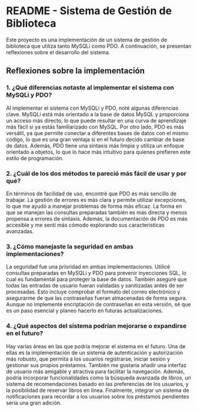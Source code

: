 # README - Sistema de Gestión de Biblioteca

Este proyecto es una implementación de un sistema de gestión de biblioteca que utiliza tanto MySQLi como PDO. A continuación, se presentan reflexiones sobre el desarrollo del sistema.

## Reflexiones sobre la implementación

### 1. ¿Qué diferencias notaste al implementar el sistema con MySQLi y PDO?
Al implementar el sistema con MySQLi y PDO, noté algunas diferencias clave. MySQLi está más orientado a la base de datos MySQL y proporciona un acceso más directo, lo que puede resultar en una curva de aprendizaje más fácil si ya estás familiarizado con MySQL. Por otro lado, PDO es más versátil, ya que permite conectar a diferentes bases de datos con el mismo código, lo que es una gran ventaja si en el futuro decido cambiar de base de datos. Además, PDO tiene una sintaxis más limpia y utiliza un enfoque orientado a objetos, lo que lo hace más intuitivo para quienes prefieren este estilo de programación.

### 2. ¿Cuál de los dos métodos te pareció más fácil de usar y por qué?
En términos de facilidad de uso, encontré que PDO es más sencillo de trabajar. La gestión de errores es más clara y permite utilizar excepciones, lo que me ayudó a manejar problemas de forma más eficaz. La forma en que se manejan las consultas preparadas también es más directa y menos propensa a errores de sintaxis. Además, la documentación de PDO es más accesible y me sentí más cómodo explorando sus características avanzadas.

### 3. ¿Cómo manejaste la seguridad en ambas implementaciones?
La seguridad fue una prioridad en ambas implementaciones. Utilicé consultas preparadas en MySQLi y PDO para prevenir inyecciones SQL, lo cual es fundamental para proteger la base de datos. También aseguré que todas las entradas de usuario fueran validadas y sanitizadas antes de ser procesadas. Esto incluye comprobar el formato del correo electrónico y asegurarme de que las contraseñas fueran almacenadas de forma segura. Aunque no implementé encriptación de contraseñas en esta versión, sé que es un paso esencial y planeo hacerlo en futuras actualizaciones.

### 4. ¿Qué aspectos del sistema podrían mejorarse o expandirse en el futuro?
Hay varias áreas en las que podría mejorar el sistema en el futuro. Una de ellas es la implementación de un sistema de autenticación y autorización más robusto, que permita a los usuarios registrarse, iniciar sesión y gestionar sus propios préstamos. También me gustaría añadir una interfaz de usuario más amigable y atractiva para facilitar la navegación. Además, podría incorporar funcionalidades como la búsqueda avanzada de libros, un sistema de recomendaciones basado en las preferencias de los usuarios, y la posibilidad de reservar libros en línea. Finalmente, integrar un sistema de notificaciones para recordar a los usuarios sobre los préstamos pendientes sería una gran adición.
